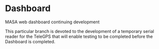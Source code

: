 # Dashboard
MASA web dashboard continuing development

This particular branch is devoted to the development of a temporary serial reader for the TeleGPS that will enable testing to be completed before the Dashboard is completed. 
